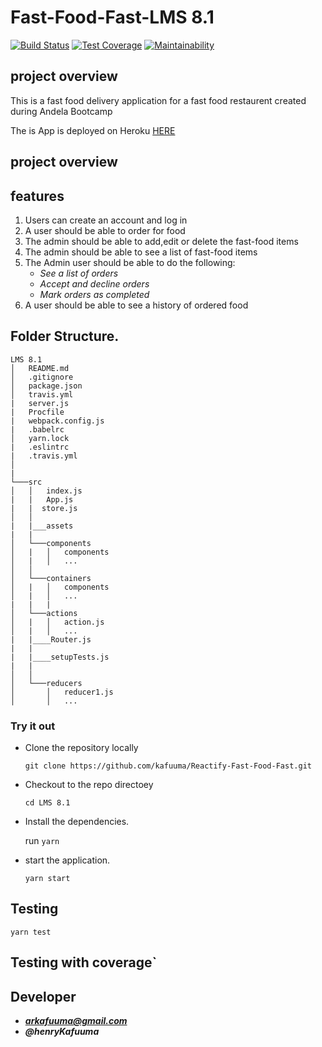 # Fast-Food-Fast-LMS 8.1

[![Build Status](https://travis-ci.org/kafuuma/Reactify-Fast-Food-Fast.svg?branch=ch-code-climate-integration-163721387)](https://travis-ci.org/kafuuma/Reactify-Fast-Food-Fast)
[![Test Coverage](https://api.codeclimate.com/v1/badges/f078d3b8b16ca068c140/test_coverage)](https://codeclimate.com/github/kafuuma/Reactify-Fast-Food-Fast/test_coverage)
[![Maintainability](https://api.codeclimate.com/v1/badges/f078d3b8b16ca068c140/maintainability)](https://codeclimate.com/github/kafuuma/Reactify-Fast-Food-Fast/maintainability)

## project overview

This is a fast food delivery application for a fast food restaurent created\
during Andela Bootcamp

The is App is deployed on Heroku [HERE](https://fast-food-staging.herokuapp.com)


## project overview

## features

1. Users can create an account and log in
2. A user should be able to order for food
3. The admin should be able to add,edit or delete the fast-food items
4. The admin should be able to see a list of fast-food items
5. The Admin user should be able to do the following:
   - _See a list of orders_
   - _Accept and decline orders_
   - _Mark orders as completed_
6. A user should be able to see a history of ordered food

## Folder Structure.

```
LMS 8.1
│   README.md
│   .gitignore
│   package.json
│   travis.yml
|   server.js
|   Procfile
|   webpack.config.js
|   .babelrc
│   yarn.lock
|   .eslintrc
|   .travis.yml
│
|
└───src
│   │   index.js
|   |   App.js
|   |  store.js
│   │
|   |___assets
|   |
│   └───components
│   |   │   components
│   |   │   ...
│   │
│   └───containers
│   |   │   components
│   |   │   ...
|   |   |
│   └───actions
│   |   │   action.js
│   |   │   ...
|   |____Router.js
|   |
|   |____setupTests.js
|   |
│   │
│   └───reducers
│       │   reducer1.js
│       │   ...
```

### Try it out

- Clone the repository locally

  `git clone https://github.com/kafuuma/Reactify-Fast-Food-Fast.git`

- Checkout to the repo directoey

  `cd LMS 8.1`

- Install the dependencies.

  run `yarn`

- start the application.

  `yarn start`

## Testing

`yarn test`

## Testing with coverage`

## Developer

- _**arkafuuma@gmail.com**_
- _**@henryKafuuma**_
